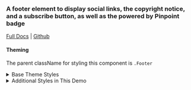 ### A footer element to display social links, the copyright notice, and a subscribe button, as well as the powered by Pinpoint badge

[Full Docs](https://laughing-train-834032fc.pages.github.io/?path=/docs/components-footer) | [Github](https://github.com/pinpt/react/tree/master/src/components/Footer)

#### Theming

The parent className for styling this component is `.Footer`

<details>
	<summary>Base Theme Styles</summary>

```css
.Footer {
	display: flex;
	flex-direction: column;
	padding: 4rem 2rem 0 4rem;
}

.Footer .content {
	display: flex;
	align-items: flex-end;
}

.Footer .powered {
	display: flex;
	padding: 2rem 0;
}

.Footer .right {
	margin-left: auto;
	display: flex;
	flex-direction: column;
	align-items: flex-end;
}

.Footer .Social {
	margin-top: 0.2rem;
}
```

</details>

<details>
	<summary>Additional Styles in This Demo</summary>

```css
.Footer {
	background-color: #1e142c;
	color: #faf9f9;
}

.Footer .Social.Item {
	color: #faf9f9;
}
```

</details>

